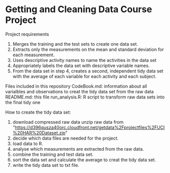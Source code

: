 # Getting and Cleaning Data Course Project

Project requirements
1. Merges the training and the test sets to create one data set.
2. Extracts only the measurements on the mean and standard deviation for each measurement.
3. Uses descriptive activity names to name the activities in the data set
4. Appropriately labels the data set with descriptive variable names.
5. From the data set in step 4, creates a second, independent tidy data set with the average
of each variable for each activity and each subject.

Files included in this repository
CodeBook.md: information about all varialbles and observations to creat the tidy data set from the raw data
README.md: this file
run_analysis.R: R script to transform raw data sets into the final tidy one

How to create the tidy data set:
1. download compressed raw data unzip raw data from "https://d396qusza40orc.cloudfront.net/getdata%2Fprojectfiles%2FUCI%20HAR%20Dataset.zip"
2. decide which data files are needed for the project.
3. load data to R.
4. analyse which measurements are extracted from the raw data.
5. combine the training and test data set.
6. sort the data set and calculate the average to creat the tidy data set.
7. write the tidy data set to txt file.

